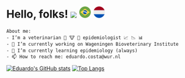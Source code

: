 # Hello, folks! <img src="https://raw.githubusercontent.com/MartinHeinz/MartinHeinz/master/wave.gif" width="30px">  <img alt="Brazil" src="https://github.com/HatScripts/circle-flags/blob/gh-pages/flags/br.svg" width="30px"> <img  alt="Netherlands" src="https://github.com/HatScripts/circle-flags/blob/gh-pages/flags/nl.svg" width="30px">










```html
About me:
- I’m a veterinarian 🐷 🐮 🐔 epidemiologist 📈 📉 📊 
- 🔭 I’m currently working on Wageningen Bioveterinary Institute
- 🌱 I’m currently learning epidemiology (always)
- 📫 How to reach me: eduardo.costa@wur.nl
```

[![Eduardo's GitHub stats](https://github-readme-stats.vercel.app/api?username=eduardodefreitascosta)](https://github.com/eduardodefreitascosta/github-readme-stats) [![Top Langs](https://github-readme-stats.vercel.app/api/top-langs/?username=eduardodefreitascosta&layout=compact)](https://github.com/eduardodefreitascosta/github-readme-stats)
